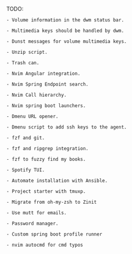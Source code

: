 TODO:

    - Volume information in the dwm status bar.

    - Multimedia keys should be handled by dwm.

    - Dunst messages for volume multimedia keys.
 
    - Unzip script.

    - Trash can.

    - Nvim Angular integration.

    - Nvim Spring Endpoint search.

    - Nvim Call hierarchy.

    - Nvim spring boot launchers.

    - Dmenu URL opener.

    - Dmenu script to add ssh keys to the agent.

    - fzf and git.

    - fzf and ripgrep integration.

    - fzf to fuzzy find my books.

    - Spotify TUI.

    - Automate installation with Ansible.

    - Project starter with tmuxp.

    - Migrate from oh-my-zsh to Zinit

    - Use mutt for emails.

    - Password manager.

    - Custom spring boot profile runner

    - nvim autocmd for cmd typos

    
